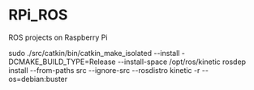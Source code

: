 # RPi_ROS
ROS projects on Raspberry Pi

sudo ./src/catkin/bin/catkin_make_isolated --install -DCMAKE_BUILD_TYPE=Release --install-space /opt/ros/kinetic
rosdep install --from-paths src --ignore-src --rosdistro kinetic -r --os=debian:buster
